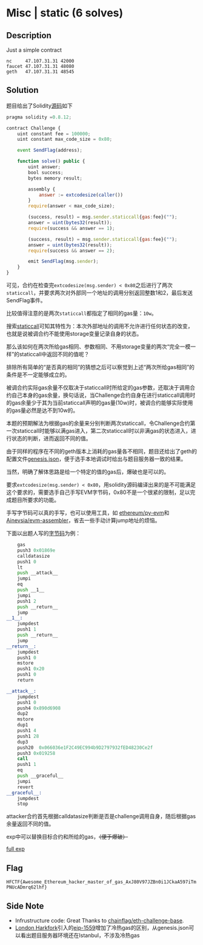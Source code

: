 # Misc | static (6 solves)

## Description

Just a simple contract

```
nc     47.107.31.31 42000  
faucet 47.107.31.31 48080  
geth   47.107.31.31 48545  
```

## Solution

题目给出了Solidity[源码](./to_player/challenge.sol)如下

```js
pragma solidity =0.8.12;

contract Challenge {
    uint constant fee = 100000;
    uint constant max_code_size = 0x80;

    event SendFlag(address);

    function solve() public {
        uint answer;
        bool success;
        bytes memory result;

        assembly {
            answer := extcodesize(caller())
        }
        require(answer < max_code_size);

        (success, result) = msg.sender.staticcall{gas:fee}("");
        answer = uint(bytes32(result));
        require(success && answer == 1);

        (success, result) = msg.sender.staticcall{gas:fee}("");
        answer = uint(bytes32(result));
        require(success && answer == 2);

        emit SendFlag(msg.sender);
    }
}

```

可见，合约在检查完`extcodesize(msg.sender) < 0x80`之后进行了两次`staticcall`，并要求两次对外部同一个地址的调用分别返回整数1和2，最后发送SendFlag事件。

比较值得注意的是两次`staticcall`都指定了相同的gas量：`10w`。

搜索[staticcall](https://eips.ethereum.org/EIPS/eip-214)可知其特性为：本次外部地址的调用不允许进行任何状态的改变，也就是说被调合约不能使用storage变量记录自身的状态。

那么该如何在两次所给gas相同、参数相同、不用storage变量的两次“完全一模一样”的staticcall中返回不同的值呢？

排除所有简单的“是否真的相同”的猜想之后可以察觉到上述“两次所给gas相同”的条件是不一定能够成立的。

被调合约实际gas余量不仅取决于staticcall时所给定的gas参数，还取决于调用合约自己本身的gas余量，换句话说，当Challenge合约自身在进行staticcall调用时的gas余量少于其为当前staticcall声明的gas量(10w)时，被调合约能够实际使用的gas量必然是达不到10w的。

本题的预期解法为根据gas的余量来分别判断两次staticcall，令Challenge合约第一次staticcall时能够以满gas进入，第二次staticcall时以非满gas的状态进入，进行状态的判断，进而返回不同的值。

由于同样的程序在不同的geth版本上消耗的gas量各不相同，题目还给出了geth的配置文件[genesis.json](./to_player/genesis.json)，便于选手本地调试时给出与题目服务器一致的结果。

当然，明确了解体思路是给一个特定的值的gas后，爆破也是可以的。

要求`extcodesize(msg.sender) < 0x80`，用solidity源码编译出来的是不可能满足这个要求的，需要选手自己手写EVM字节码，0x80不是一个很紧的限制，足以完成题目所要求的功能。

手写字节码可以真的手写，也可以使用工具，如 [ethereum/py-evm](https://github.com/ethereum/py-evm)和[Ainevsia/evm-assembler](https://github.com/Ainevsia/evm-assembler)，省去一些手动计算jump地址的烦恼。

下面以出题人写的[字节码](https://github.com/Ainevsia/evm-assembler/blob/main/gas.txt)为例：

```asm
    gas
    push3 0x01869e
    calldatasize
    push1 0
    lt
    push __attack__
    jumpi
    eq
    push __1__
    jumpi
    push1 2
    push __return__
    jump
__1__:
    jumpdest
    push1 1
    push __return__
    jump
__return__:
    jumpdest
    push1 0
    mstore
    push1 0x20
    push1 0
    return

__attack__:
    jumpdest
    push1 0
    push4 0x890d6908
    dup2
    mstore
    dup1
    push1 4
    push1 28
    dup3
    push20  0x066036e1F2C49EC994b9D2797932fED48230Ce2f
    push3 0x019258
    call
    push1 1
    eq
    push __graceful__
    jumpi
    revert
__graceful__:
    jumpdest
    stop
```

attacker合约首先根据calldatasize判断是否是challenge调用自身，随后根据gas余量返回不同的值。

exp中可以替换目标合约和所给的gas，~~（便于爆破）~~

[full exp](./exp.py)

## Flag

`HFCTF{Awesome_Ethereum_hacker_master_of_gas_AxJ80V97JZBn0i1JCkaA597iTmPNUcADmrq62lhf}`

## Side Note

- Infrustructure code: Great Thanks to [chainflag/eth-challenge-base](https://github.com/chainflag/eth-challenge-base).
- [London Harkfork](https://ethereum.org/en/history/)引入的[eip-1559](https://github.com/ethereum/EIPs/blob/master/EIPS/eip-1559.md)增加了冷热gas的区别，从genesis.json可以看出题目服务器环境还在Istanbul，不涉及冷热gas